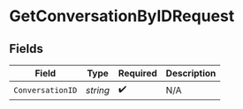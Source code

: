 # GetConversationByIDRequest


## Fields

| Field              | Type               | Required           | Description        |
| ------------------ | ------------------ | ------------------ | ------------------ |
| `ConversationID`   | *string*           | :heavy_check_mark: | N/A                |